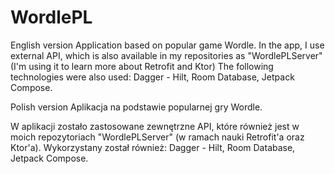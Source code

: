 # WordlePL

English version 
Application based on popular game Wordle.
In the app, I use external API, which is also available in my repositories as "WordlePLServer" (I'm using it to learn more about Retrofit and Ktor)
The following technologies were also used: Dagger - Hilt, Room Database, Jetpack Compose.


Polish version
Aplikacja na podstawie popularnej gry Wordle.

W aplikacji zostało zastosowane zewnętrzne API, które również jest w moich repozytoriach "WordlePLServer" (w ramach nauki Retrofit'a oraz Ktor'a).
Wykorzystany został również: Dagger - Hilt, Room Database, Jetpack Compose.
